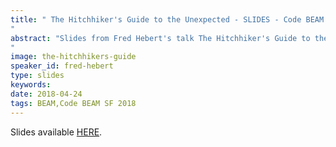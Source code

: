 ```yaml
---
title: " The Hitchhiker's Guide to the Unexpected - SLIDES - Code BEAM SF 2018
"
abstract: "Slides from Fred Hebert's talk The Hitchhiker's Guide to the Unexpected - Code BEAM SF 2018
"
image: the-hitchhikers-guide
speaker_id: fred-hebert
type: slides
keywords: 
date: 2018-04-24
tags: BEAM,Code BEAM SF 2018
---
```

Slides available <a href="http://s3.amazonaws.com/erlang-conferences-production/media/files/000/000/885/original/Fred_Hebert_-_The_hitchhikers_guide_to_the_unexpected.pdf?1524570533" target="_blank">HERE</a>.
